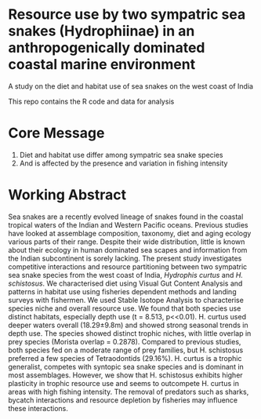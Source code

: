 # Resource use by two sympatric sea snakes (Hydrophiinae) in an anthropogenically dominated coastal marine environment

A study on the diet and habitat use of sea snakes on the west coast of India

This repo contains the R code and data for analysis

# Core Message

1. Diet and habitat use differ among sympatric sea snake species 
2. And is affected by the presence and variation in fishing intensity

# Working Abstract

Sea snakes are a recently evolved lineage of snakes found in the coastal tropical waters of the Indian and Western Pacific oceans. Previous studies have looked at assemblage composition, taxonomy, diet and aging ecology various parts of their range. Despite their wide distribution, little is known about their ecology in human dominated sea scapes and information from the Indian subcontinent is sorely lacking. The present study investigates competitive interactions and resource partitioning between two sympatric sea snake species from the west coast of India, *Hydrophis curtus* and *H. schistosus*. We characterised diet using Visual Gut Content Analysis and patterns in habitat use using fisheries dependent methods and landing surveys with fishermen. We used Stable Isotope Analysis to characterise species niche and overall resource use. We found that both species use distinct habitats, especially depth use (t = 8.513, p<<0.01). H. curtus used deeper waters overall (18.29±9.8m) and showed strong seasonal trends in depth use. The species showed distinct trophic niches, with little overlap in prey species (Morista overlap = 0.2878). Compared to previous studies, both species fed on a moderate range of prey families, but H. schistosus preferred a few species of Tetraodontids (29.16%). H. curtus is a trophic generalist, competes with syntopic sea snake species and is dominant in most assemblages. However, we show that H. schistosus exhibits higher plasticity in trophic resource use and seems to outcompete H. curtus in areas with high fishing intensity. The removal of predators such as sharks, bycatch interactions and resource depletion by fisheries may influence these interactions.

